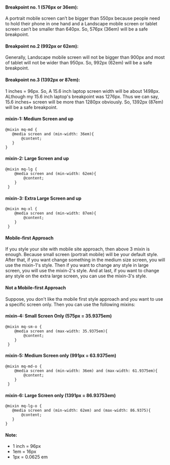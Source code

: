 #### Breakpoint no. 1 (576px or 36em):

A portrait mobile screen can’t be bigger than 550px because people need to hold their phone in one hand and a Landscape mobile screen or tablet screen can’t be smaller than 640px. So, 576px (36em) will be a safe breakpoint.

#### Breakpoint no.2 (992px or 62em):

Generally, Landscape mobile screen will not be bigger than 900px and most of tablet will not be wider than 950px. So, 992px (62em) will be a safe breakpoint.

#### Breakpoint no.3 (1392px or 87em):

1 inches = 96px. So, A 15.6 inch laptop screen width will be about 1498px. ALthough my 15.6 inch laptop's breakpoint was 1276px. Thus we can say, 15.6 inches+ screen will be more than 1280px obviously. So, 1392px   (87em) will be a safe breakpoint.




#### mixin-1: Medium Screen and up

```
@mixin mq-md {
   @media screen and (min-width: 36em){
       @content;
   }
}
```

#### mixin-2: Large Screen and up

```
@mixin mq-lg {
    @media screen and (min-width: 62em){
        @content;
    }
 }
```

#### mixin-3: Extra Large Screen and up

```
@mixin mq-xl {
    @media screen and (min-width: 87em){
        @content;
    }
 }
```


#### Mobile-first Approach

If you style your site with mobile site approach, then above 3 mixin is enough.
Because small screen (portrait mobile) will be your default style. After that, if you want change something in the medium size screen, you will use the mixin-1's style. Then if you want to change any style in large screen, you will use the mixin-2's style. And at last, if you want to change any style on the extra large screen, you can use the mixin-3's style.




#### Not a Mobile-first Approach

Suppose, you don't like tha mobile first style approach and you want to use a specific screen only. Then you can use the following mixins:




#### mixin-4: Small Screen Only  (575px = 35.9375em)

```
@mixin mq-sm-o {
    @media screen and (max-width: 35.9375em){
        @content;
    }
 }
```

#### mixin-5: Medium Screen only (991px = 63.9375em)

```
@mixin mq-md-o {
    @media screen and (min-width: 36em) and (max-width: 61.9375em){
        @content;
    }
 }
```

 #### mixin-6: Large Screen only (1391px = 86.93753em)

```
@mixin mq-lg-o {
   @media screen and (min-width: 62em) and (max-width: 86.9375){
       @content;
   }
}
```

#### Note:

- 1 inch = 96px
- 1em = 16px
- 1px = 0.0625 em